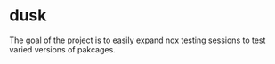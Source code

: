 # dusk
The goal of the project is to easily expand nox testing sessions to 
test varied versions of pakcages.
